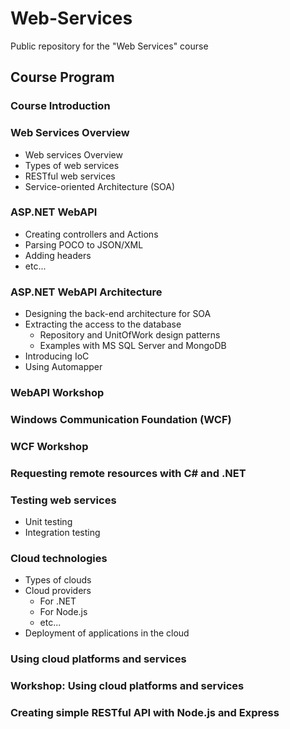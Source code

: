 # Web-Services

Public repository for the "Web Services" course

##  Course Program

###   Course Introduction

###   Web Services Overview

*   Web services Overview
*   Types of web services
*   RESTful web services
*   Service-oriented Architecture (SOA)

###   ASP.NET WebAPI

*   Creating controllers and Actions
*   Parsing POCO to JSON/XML
*   Adding headers
*   etc...

###   ASP.NET WebAPI Architecture

*   Designing the back-end architecture for SOA
*   Extracting the access to the database
    *   Repository and UnitOfWork design patterns
    *   Examples with MS SQL Server and MongoDB
*   Introducing IoC
*   Using Automapper

###   WebAPI Workshop

###   Windows Communication Foundation (WCF)

###   WCF Workshop

###   Requesting remote resources with C# and .NET

###   Testing web services

*   Unit testing
*   Integration testing

###   Cloud technologies

*   Types of clouds
*   Cloud providers
    *   For .NET
    *   For Node.js
    *   etc...
*   Deployment of applications in the cloud

###   Using cloud platforms and services

###   Workshop: Using cloud platforms and services


###   Creating simple RESTful API with Node.js and Express 
